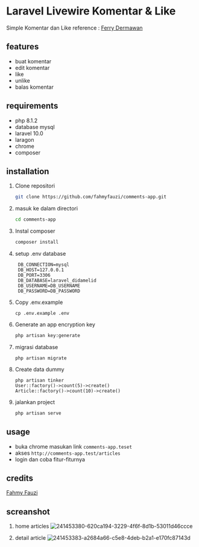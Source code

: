# Laravel Livewire Komentar & Like
Simple Komentar dan Like
reference : [Ferry Dermawan](https://www.youtube.com/playlist?list=PL-X81XM3cE18MygVU6qXRxHxgNdfeJfPU)

## features
- buat komentar
- edit komentar
- like
- unlike
- balas komentar

## requirements
- php 8.1.2
- database mysql
- laravel 10.0
- laragon
- chrome
- composer

## installation

1. Clone repositori
    ```sh
    git clone https://github.com/fahmyfauzi/comments-app.git
    ```
2. masuk ke dalam directori
    ```sh
    cd comments-app
    ```
3. Instal composer
    ```sh
    composer install
    ```
4. setup .env database
   ```
    DB_CONNECTION=mysql
    DB_HOST=127.0.0.1
    DB_PORT=3306
    DB_DATABASE=laravel_didamelid
    DB_USERNAME=DB_USERNAME
    DB_PASSWORD=DB_PASSWORD
   ```
5. Copy .env.example
   ```
   cp .env.example .env
   ``` 
    
6. Generate an app encryption key

    ```sh
    php artisan key:generate
    ```
    
7. migrasi database
    ```
    php artisan migrate
    ```
    
8. Create data dummy
    ```
    php artisan tinker
    User::factory()->count(5)->create()   
    Article::factory()->count(10)->create()
    ```
    
9. jalankan project

    ```sh
   php artisan serve
    ```


## usage
- buka chrome masukan link ```comments-app.teset```
- akses ```http://comments-app.test/articles```
- login dan coba fitur-fiturnya

## credits

[Fahmy Fauzi ](https://github.com/fahmyfauzi)

## screanshot
1. home articles
![241453380-620ca194-3229-4f6f-8d1b-53011d46ccce](https://github.com/fahmyfauzi/comments-app/assets/58255031/8c8321c0-3c40-413c-8b5e-2997f15df70d)

2. detail article
![241453383-a2684a66-c5e8-4deb-b2a1-e170fc87143d](https://github.com/fahmyfauzi/comments-app/assets/58255031/7d76647f-e820-4f73-89db-8a0915afb4f1)


